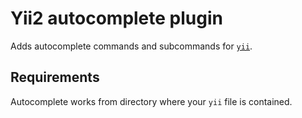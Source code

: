 # Yii2 autocomplete plugin

Adds autocomplete commands and subcommands for
[`yii`](HTTPS://www.yiiframework.com/).

## Requirements

Autocomplete works from directory where your `yii` file is contained.
